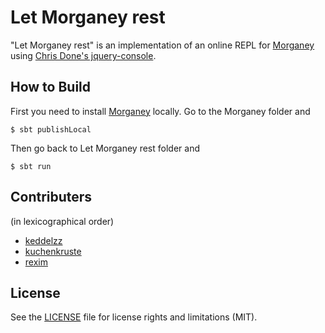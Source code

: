
# Let Morganey rest

"Let Morganey rest" is an implementation of an online REPL for
[Morganey] using [Chris Done's jquery-console](https://github.com/chrisdone/jquery-console).

## How to Build

First you need to install [Morganey] locally. Go to the Morganey folder and

    $ sbt publishLocal

Then go back to Let Morganey rest folder and

    $ sbt run

## Contributers

(in lexicographical order)

- [keddelzz](https://github.com/keddelzz)
- [kuchenkruste](https://github.com/kuchenkruste)
- [rexim](https://github.com/rexim)

## License

See the [LICENSE](LICENSE) file for license rights and limitations (MIT).

[Morganey]: https://github.com/rexim/Morganey
